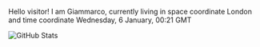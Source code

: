 Hello visitor! I am Giammarco, currently living in space coordinate London and time coordinate Wednesday, 6 January, 00:21 GMT

![GitHub Stats](https://github-readme-stats.vercel.app/api?username=grcasanova)
